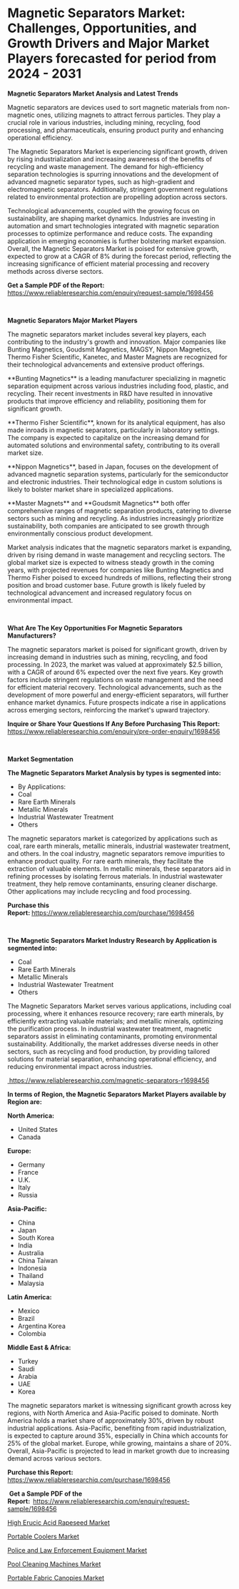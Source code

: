 <p><h1>Magnetic Separators Market: Challenges, Opportunities, and Growth Drivers and Major Market Players forecasted for period from 2024 - 2031</h1></p><p><strong>Magnetic Separators Market Analysis and Latest Trends</strong></p>
<p><p>Magnetic separators are devices used to sort magnetic materials from non-magnetic ones, utilizing magnets to attract ferrous particles. They play a crucial role in various industries, including mining, recycling, food processing, and pharmaceuticals, ensuring product purity and enhancing operational efficiency.</p><p>The Magnetic Separators Market is experiencing significant growth, driven by rising industrialization and increasing awareness of the benefits of recycling and waste management. The demand for high-efficiency separation technologies is spurring innovations and the development of advanced magnetic separator types, such as high-gradient and electromagnetic separators. Additionally, stringent government regulations related to environmental protection are propelling adoption across sectors.</p><p>Technological advancements, coupled with the growing focus on sustainability, are shaping market dynamics. Industries are investing in automation and smart technologies integrated with magnetic separation processes to optimize performance and reduce costs. The expanding application in emerging economies is further bolstering market expansion. Overall, the Magnetic Separators Market is poised for extensive growth, expected to grow at a CAGR of 8% during the forecast period, reflecting the increasing significance of efficient material processing and recovery methods across diverse sectors.</p></p>
<p><strong>Get a Sample PDF of the Report:&nbsp;</strong> <a href="https://www.reliableresearchiq.com/enquiry/request-sample/1698456?utm_campaign=1578&utm_medium=2&utm_source=Github&utm_content=ia&utm_term=20102024&utm_id=magnetic-separators">https://www.reliableresearchiq.com/enquiry/request-sample/1698456</a></p>
<p>&nbsp;</p>
<p><strong>Magnetic Separators Major Market Players</strong></p>
<p><p>The magnetic separators market includes several key players, each contributing to the industry's growth and innovation. Major companies like Bunting Magnetics, Goudsmit Magnetics, MAGSY, Nippon Magnetics, Thermo Fisher Scientific, Kanetec, and Master Magnets are recognized for their technological advancements and extensive product offerings.</p><p>**Bunting Magnetics** is a leading manufacturer specializing in magnetic separation equipment across various industries including food, plastic, and recycling. Their recent investments in R&D have resulted in innovative products that improve efficiency and reliability, positioning them for significant growth.</p><p>**Thermo Fisher Scientific**, known for its analytical equipment, has also made inroads in magnetic separators, particularly in laboratory settings. The company is expected to capitalize on the increasing demand for automated solutions and environmental safety, contributing to its overall market size.</p><p>**Nippon Magnetics**, based in Japan, focuses on the development of advanced magnetic separation systems, particularly for the semiconductor and electronic industries. Their technological edge in custom solutions is likely to bolster market share in specialized applications.</p><p>**Master Magnets** and **Goudsmit Magnetics** both offer comprehensive ranges of magnetic separation products, catering to diverse sectors such as mining and recycling. As industries increasingly prioritize sustainability, both companies are anticipated to see growth through environmentally conscious product development.</p><p>Market analysis indicates that the magnetic separators market is expanding, driven by rising demand in waste management and recycling sectors. The global market size is expected to witness steady growth in the coming years, with projected revenues for companies like Bunting Magnetics and Thermo Fisher poised to exceed hundreds of millions, reflecting their strong position and broad customer base. Future growth is likely fueled by technological advancement and increased regulatory focus on environmental impact.</p></p>
<p>&nbsp;</p>
<p><strong>What Are The Key Opportunities For Magnetic Separators Manufacturers?</strong></p>
<p><p>The magnetic separators market is poised for significant growth, driven by increasing demand in industries such as mining, recycling, and food processing. In 2023, the market was valued at approximately $2.5 billion, with a CAGR of around 6% expected over the next five years. Key growth factors include stringent regulations on waste management and the need for efficient material recovery. Technological advancements, such as the development of more powerful and energy-efficient separators, will further enhance market dynamics. Future prospects indicate a rise in applications across emerging sectors, reinforcing the market's upward trajectory.</p></p>
<p><strong>Inquire or Share Your Questions If Any Before Purchasing This Report:</strong> <a href="https://www.reliableresearchiq.com/enquiry/pre-order-enquiry/1698456?utm_campaign=1578&utm_medium=2&utm_source=Github&utm_content=ia&utm_term=20102024&utm_id=magnetic-separators">https://www.reliableresearchiq.com/enquiry/pre-order-enquiry/1698456</a></p>
<p>&nbsp;</p>
<p><strong>Market Segmentation</strong></p>
<p><strong>The Magnetic Separators Market Analysis by types is segmented into:</strong></p>
<p><ul><li>By Applications:</li><li>Coal</li><li>Rare Earth Minerals</li><li>Metallic Minerals</li><li>Industrial Wastewater Treatment</li><li>Others</li></ul></p>
<p><p>The magnetic separators market is categorized by applications such as coal, rare earth minerals, metallic minerals, industrial wastewater treatment, and others. In the coal industry, magnetic separators remove impurities to enhance product quality. For rare earth minerals, they facilitate the extraction of valuable elements. In metallic minerals, these separators aid in refining processes by isolating ferrous materials. In industrial wastewater treatment, they help remove contaminants, ensuring cleaner discharge. Other applications may include recycling and food processing.</p></p>
<p><strong>Purchase this Report:&nbsp;</strong><a href="https://www.reliableresearchiq.com/purchase/1698456?utm_campaign=1578&utm_medium=2&utm_source=Github&utm_content=ia&utm_term=20102024&utm_id=magnetic-separators">https://www.reliableresearchiq.com/purchase/1698456</a></p>
<p>&nbsp;</p>
<p><strong>The Magnetic Separators Market Industry Research by Application is segmented into:</strong></p>
<p><ul><li>Coal</li><li>Rare Earth Minerals</li><li>Metallic Minerals</li><li>Industrial Wastewater Treatment</li><li>Others</li></ul></p>
<p><p>The Magnetic Separators Market serves various applications, including coal processing, where it enhances resource recovery; rare earth minerals, by efficiently extracting valuable materials; and metallic minerals, optimizing the purification process. In industrial wastewater treatment, magnetic separators assist in eliminating contaminants, promoting environmental sustainability. Additionally, the market addresses diverse needs in other sectors, such as recycling and food production, by providing tailored solutions for material separation, enhancing operational efficiency, and reducing environmental impact across industries.</p></p>
<p><a href="https://www.reliableresearchiq.com/magnetic-separators-r1698456?utm_campaign=1578&utm_medium=2&utm_source=Github&utm_content=ia&utm_term=20102024&utm_id=magnetic-separators">&nbsp;https://www.reliableresearchiq.com/magnetic-separators-r1698456</a></p>
<p><strong>In terms of Region, the Magnetic Separators Market Players available by Region are:</strong></p>
<p>
    <p> <strong> North America: </strong>
        <ul>
            <li>United States</li>
            <li>Canada</li>
        </ul>
        </p> 
    <p> <strong> Europe: </strong>
        <ul>
            <li>Germany</li>
            <li>France</li>
            <li>U.K.</li>
            <li>Italy</li>
            <li>Russia</li>
        </ul>
        </p> 
    <p> <strong> Asia-Pacific: </strong>
        <ul>
            <li>China</li>
            <li>Japan</li>
            <li>South Korea</li>
            <li>India</li>
            <li>Australia</li>
            <li>China Taiwan</li>
            <li>Indonesia</li>
            <li>Thailand</li>
            <li>Malaysia</li>
        </ul>
        </p> 
    <p> <strong> Latin America: </strong>
        <ul>
            <li>Mexico</li>
            <li>Brazil</li>
            <li>Argentina Korea</li>
            <li>Colombia</li>
        </ul>
        </p> 
    <p> <strong> Middle East & Africa: </strong>
        <ul>
            <li>Turkey</li>
            <li>Saudi</li>
            <li>Arabia</li>
            <li>UAE</li>
            <li>Korea</li>
        </ul>
    </p>
    </p>
<p><p>The magnetic separators market is witnessing significant growth across key regions, with North America and Asia-Pacific poised to dominate. North America holds a market share of approximately 30%, driven by robust industrial applications. Asia-Pacific, benefiting from rapid industrialization, is expected to capture around 35%, especially in China which accounts for 25% of the global market. Europe, while growing, maintains a share of 20%. Overall, Asia-Pacific is projected to lead in market growth due to increasing demand across various sectors.</p></p>
<p><strong>Purchase this Report: </strong><a href="https://www.reliableresearchiq.com/purchase/1698456?utm_campaign=1578&utm_medium=2&utm_source=Github&utm_content=ia&utm_term=20102024&utm_id=magnetic-separators">https://www.reliableresearchiq.com/purchase/1698456</a></p>
<p>&nbsp;<strong>Get a Sample PDF of the Report:&nbsp;&nbsp;</strong><a href="https://www.reliableresearchiq.com/enquiry/request-sample/1698456?utm_campaign=1578&utm_medium=2&utm_source=Github&utm_content=ia&utm_term=20102024&utm_id=magnetic-separators">https://www.reliableresearchiq.com/enquiry/request-sample/1698456</a></p>
<p><strong></strong></p>
<p><p><a href="https://github.com/LilianFaulkner65/Market-Research-Report-List-1/blob/main/high-erucic-acid-rapeseed-market.md?utm_campaign=1578&utm_medium=2&utm_source=Github&utm_content=ia&utm_term=20102024&utm_id=magnetic-separators">High Erucic Acid Rapeseed Market</a></p><p><a href="https://www.linkedin.com/pulse/portable-coolers-market-analysis-product-segmentation-regional-7okaf?utm_campaign=1578&utm_medium=2&utm_source=Github&utm_content=ia&utm_term=20102024&utm_id=magnetic-separators">Portable Coolers Market</a></p><p><a href="https://www.linkedin.com/pulse/emerging-police-law-enforcement-equipment-market-opportunities-ruisf?utm_campaign=1578&utm_medium=2&utm_source=Github&utm_content=ia&utm_term=20102024&utm_id=magnetic-separators">Police and Law Enforcement Equipment Market</a></p><p><a href="https://www.linkedin.com/pulse/pool-cleaning-machines-industry-forecast-market-shifts-strategic-euj6f?utm_campaign=1578&utm_medium=2&utm_source=Github&utm_content=ia&utm_term=20102024&utm_id=magnetic-separators">Pool Cleaning Machines Market</a></p><p><a href="https://www.linkedin.com/pulse/consumer-behavior-shifts-portable-fabric-canopies-market-fvg4f?utm_campaign=1578&utm_medium=2&utm_source=Github&utm_content=ia&utm_term=20102024&utm_id=magnetic-separators">Portable Fabric Canopies Market</a></p></p>